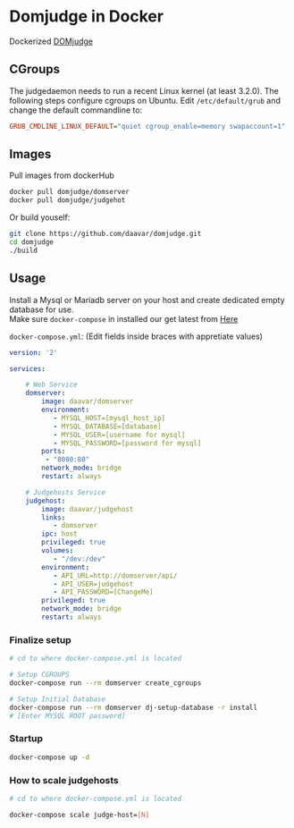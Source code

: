 # Domjudge in Docker
Dockerized [DOMjudge](https://github.com/DOMjudge/domjudge)

## CGroups
The judgedaemon needs to run a recent Linux kernel (at least 3.2.0). The following steps configure cgroups on Ubuntu.
Edit `/etc/default/grub` and change the default commandline to:

```ini
GRUB_CMDLINE_LINUX_DEFAULT="quiet cgroup_enable=memory swapaccount=1"
```

## Images
Pull images from dockerHub

```bash
docker pull domjudge/domserver
docker pull domjudge/judgehot
```

Or build youself:

```bash
git clone https://github.com/daavar/domjudge.git
cd domjudge
./build
```

## Usage
Install a Mysql or Mariadb server on your host and create dedicated empty database for use.  
Make sure `docker-compose` in installed our get latest from [Here](https://github.com/docker/compose/releases)

`docker-compose.yml`: (Edit fields inside braces with appretiate values)

```yml
version: '2'

services:

    # Web Service
    domserver: 
        image: daavar/domserver
        environment:
           - MYSQL_HOST=[mysql_host_ip]
           - MYSQL_DATABASE=[database]
           - MYSQL_USER=[username for mysql]
           - MYSQL_PASSWORD=[password for mysql]
        ports:
         - "8080:80"
        network_mode: bridge
        restart: always

    # Judgehosts Service
    judgehost: 
        image: daavar/judgehost
        links:
           - domserver
        ipc: host
        privileged: true
        volumes:
           - "/dev:/dev"
        environment:
           - API_URL=http://domserver/api/
           - API_USER=judgehost
           - API_PASSWORD=[ChangeMe]
        privileged: true
        network_mode: bridge
        restart: always
```

### Finalize setup
```bash
# cd to where docker-compose.yml is located

# Setup CGROUPS
docker-compose run --rm domserver create_cgroups

# Setup Initial Database
docker-compose run --rm domserver dj-setup-database -r install
# [Enter MYSQL ROOT password]

```

### Startup
```bash
docker-compose up -d
```

### How to scale judgehosts
```bash
# cd to where docker-compose.yml is located

docker-compose scale judge-host=[N]
```
